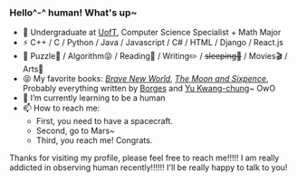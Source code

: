### Hello^-^ human! What's up~

- 🍻 Undergraduate at [UofT](https://www.utoronto.ca), Computer Science Specialist + Math Major
- ⚡ C++ / C / Python / Java / Javascript / C# / HTML / Django / React.js
- 🏃 Puzzle🧩 / Algorithm😝 / Reading📖 / Writing✏️ / <del>sleeping🤔</del> / Movies🎬 / Arts🎨
- 😝 My favorite books: *[Brave New World](https://en.wikipedia.org/wiki/Brave_New_World)*, *[The Moon and Sixpence](https://en.wikipedia.org/wiki/The_Moon_and_Sixpence)*, Probably everything written by [Borges](https://en.wikipedia.org/wiki/Jorge_Luis_Borges) and [Yu Kwang-chung](https://en.wikipedia.org/wiki/Yu_Kwang-chung)~ OwO
- 🌱 I’m currently learning to be a human
- 📫 How to reach me:
    - First, you need to have a spacecraft.
    - Second, go to Mars~
    - Third, you reach me! Congrats.

Thanks for visiting my profile, please feel free to reach me!!!!! I am really addicted in observing human recently!!!!!! I'll be really happy to talk to you!
